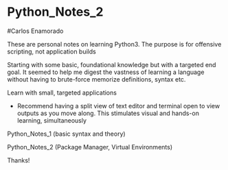 # Python_Notes_2
#Carlos Enamorado 


These are personal notes on learning Python3. 
The purpose is for offensive scripting, not application builds

Starting with some basic, foundational knowledge but with a targeted end goal. It seemed to help me digest the vastness of learning a language without having to brute-force memorize definitions, syntax etc. 

Learn with small, targeted applications

* Recommend having a split view of text editor and terminal open to view outputs as you move along. This stimulates visual and hands-on learning, simultaneously


Python_Notes_1 (basic syntax and theory)

Python_Notes_2 (Package Manager, Virtual Environments)


Thanks!
